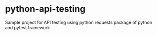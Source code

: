 # python-api-testing
Sample project for API testing using python requests package of python and pytest framework
